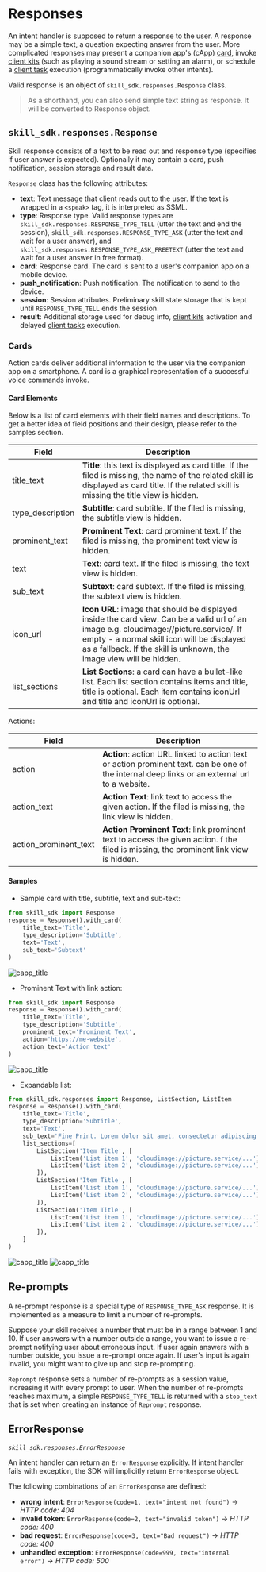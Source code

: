 # Responses

An intent handler is supposed to return a response to the user. A response may be a simple text, 
a question expecting answer from the user. More complicated responses may present a companion app's (cApp) [card](#Cards),
invoke [client kits](use_kits_and_actions.md) (such as playing a sound stream or setting an alarm),
or schedule a [client task](client_tasks.md) execution (programmatically invoke other intents).


Valid response is an object of `skill_sdk.responses.Response` class. 

> As a shorthand, you can also send simple text string as response. It will be converted to Response object.

## `skill_sdk.responses.Response`

Skill response consists of a text to be read out and response type (specifies if user answer is expected).
Optionally it may contain a card, push notification, session storage and result data.

`Response` class has the following attributes:

- **text**: Text message that client reads out to the user. If the text is wrapped in a `<speak>` tag, it is interpreted as SSML.
- **type**: Response type. Valid response types are `skill_sdk.responses.RESPONSE_TYPE_TELL` (utter the text and end the session), 
  `skill_sdk.responses.RESPONSE_TYPE_ASK` (utter the text and wait for a user answer), 
  and `skill_sdk.responses.RESPONSE_TYPE_ASK_FREETEXT` (utter the text and wait for a user answer in free format).
- **card**: Response card. The card is sent to a user's companion app on a mobile device.
- **push_notification**: Push notification. The notification to send to the device. 
- **session**: Session attributes. Preliminary skill state storage that is kept until `RESPONSE_TYPE_TELL` ends the session. 
- **result**: Additional storage used for debug info, [client kits](use_kits_and_actions.md) activation 
  and delayed [client tasks](client_tasks.md) execution.  

### Cards

Action cards deliver additional information to the user via the companion app on a smartphone.
A card is a graphical representation of a successful voice commands invoke.

#### Card Elements

Below is a list of card elements with their field names and descriptions. 
To get a better idea of field positions and their design, please refer to the samples section.

| Field |  Description  |
| -------- | ----------| 
|title_text | **Title**: this text is displayed as card title. If the filed is missing, the name of the related skill is displayed as card title. If the related skill is missing the title view is hidden.          
|type_description  | **Subtitle**: card subtitle. If the filed is missing, the subtitle view is hidden.   |
|prominent_text  | **Prominent Text**: card prominent text. If the filed is missing, the prominent text view is hidden.
|text  |  **Text**: card text. If the filed is missing, the text view is hidden.
|sub_text  |  **Subtext**: card subtext. If the filed is missing, the subtext view is hidden.
|icon_url  |  **Icon URL**: image that should be displayed inside the card view. Can be a valid url of an image e.g. cloudimage://picture.service/. If empty - a normal skill icon will be displayed as a fallback. If the skill is unknown, the image view will be hidden.
|list_sections  |  **List Sections**: a card can have a bullet-like list. Each list section contains items and title, title is optional. Each item contains iconUrl and title and iconUrl is optional.

Actions:

| Field |  Description  |
| -------- | ----------| 
|action  |  **Action**: action URL linked to action text or action prominent text. can be one of the internal deep links or an external url to a website. 
|action_text  |  **Action Text**: link text to access the given action. If the filed is missing, the link view is hidden. 
|action_prominent_text  |  **Action Prominent Text**: link prominent text to access the given action. f the filed is missing, the prominent link view is hidden.
#### Samples

- Sample card with title, subtitle, text and sub-text:
```python
from skill_sdk import Response
response = Response().with_card(
    title_text='Title',
    type_description='Subtitle',
    text='Text',
    sub_text='Subtext'
)
```
![capp_title](images/M-07-ACT-02.png)

- Prominent Text with link action:

```python
from skill_sdk import Response
response = Response().with_card(
    title_text='Title',
    type_description='Subtitle',
    prominent_text='Prominent Text',
    action='https://me-website',
    action_text='Action text'
)
```
![capp_title](images/M-07-ACT-07.png)

- Expandable list:

```python
from skill_sdk.responses import Response, ListSection, ListItem
response = Response().with_card(
    title_text='Title',
    type_description='Subtitle',
    text='Text',
    sub_text='Fine Print. Lorem dolor sit amet, consectetur adipiscing elit.',
    list_sections=[
        ListSection('Item Title', [
            ListItem('List item 1', 'cloudimage://picture.service/...'),
            ListItem('List item 2', 'cloudimage://picture.service/...')
        ]),
        ListSection('Item Title', [
            ListItem('List item 1', 'cloudimage://picture.service/...'),
            ListItem('List item 2', 'cloudimage://picture.service/...')
        ]),
        ListSection('Item Title', [
            ListItem('List item 1', 'cloudimage://picture.service/...'),
            ListItem('List item 2', 'cloudimage://picture.service/...')
        ]),
    ]
)
```
![capp_title](images/M-07-ACT-10-1.png)
![capp_title](images/M-07-ACT-10-2.png)


## Re-prompts

A re-prompt response is a special type of `RESPONSE_TYPE_ASK` response. It is implemented as a measure to limit a number of re-prompts.

Suppose your skill receives a number that must be in a range between 1 and 10. 
If user answers with a number outside a range, you want to issue a re-prompt notifying user about erroneous input. 
If user again answers with a number outside, you issue a re-prompt once again.
If user's input is again invalid, you might want to give up and stop re-prompting.  

`Reprompt` response sets a number of re-prompts as a session value, increasing it with every prompt to user.
When the number of re-prompts reaches maximum, a simple `RESPONSE_TYPE_TELL` is returned with a `stop_text` that is set when creating an instance of `Reprompt` response.  

## ErrorResponse

*`skill_sdk.responses.ErrorResponse`*

An intent handler can return an `ErrorResponse` explicitly. 
If intent handler fails with exception, the SDK will implicitly return `ErrorResponse` object.

The following combinations of an `ErrorResponse` are defined:

- **wrong intent**: `ErrorResponse(code=1, text="intent not found")` → *HTTP code: 404*
- **invalid token**: `ErrorResponse(code=2, text="invalid token")` → *HTTP code: 400*
- **bad request**: `ErrorResponse(code=3, text="Bad request")` → *HTTP code: 400*
- **unhandled exception**: `ErrorResponse(code=999, text="internal error")` → *HTTP code: 500*
